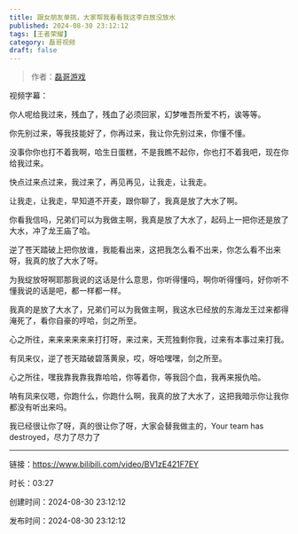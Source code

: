```yaml
---
title: 跟女朋友单挑，大家帮我看看我这李白放没放水
published: 2024-08-30 23:12:12
tags: [王者荣耀]
category: 磊哥视频
draft: false
---
```



> 作者：[磊哥游戏](https://space.bilibili.com/268941858?spm_id_from=333.788.upinfo.head.click)

视频字幕：

你人呢给我过来，残血了，残血了必须回家，幻梦唯吾所爱不朽，诶等等。

你先别过来，等我技能好了，你再过来，我让你先别过来，你懂不懂。

没事你你也打不着我啊，哈生日蛋糕，不是我瞧不起你，你也打不着我吧，现在你给我过来。

快点过来点过来，我过来了，再见再见，让我走，让我走。

让我走，让我走，早知道不开麦，跟你聊了，我真是放了大水了啊。

你看我信吗，兄弟们可以为我做主啊，我真是放了大水了，起码上一把你还是放了大水，冲了龙王庙了哈。

逆了苍天踏破上把你放谁，我能看出来，这把我怎么看不出来，你怎么看不出来呀，我真的放了大水了呀。

为我绽放呀啊耶那我说的这话是什么意思，你听得懂吗，啊你听得懂吗，好你听不懂我说的话是吧，都一样都一样。

我真的是放了大水了，兄弟们可以为我做主啊，我这水已经放的东海龙王过来都得淹死了，看你自豪的哼哈，剑之所至。

心之所往，来来来来来来打打呀，来过来，天荒独剩你我，过来有本事过来打我。

有凤来仪，逆了苍天踏破碧落黄泉，哎，呀哈嘿嘿，剑之所至。

心之所往，嘿我靠我靠我靠哈哈，你等着你，等我回个血，我再来报仇哈。

呐有凤来仪嗯，你跑什么，你跑什么啊，我真的放了大水了，这把我暗示你让我你都没有听出来吗。

我已经很让你了呀，真的很让你了呀，大家会替我做主的，Your team has destroyed，尽力了尽力了

---


链接：https://www.bilibili.com/video/BV1zE421F7EY



时长：03:27

创建时间：2024-08-30 23:12:12

发布时间：2024-08-30 23:12:12
